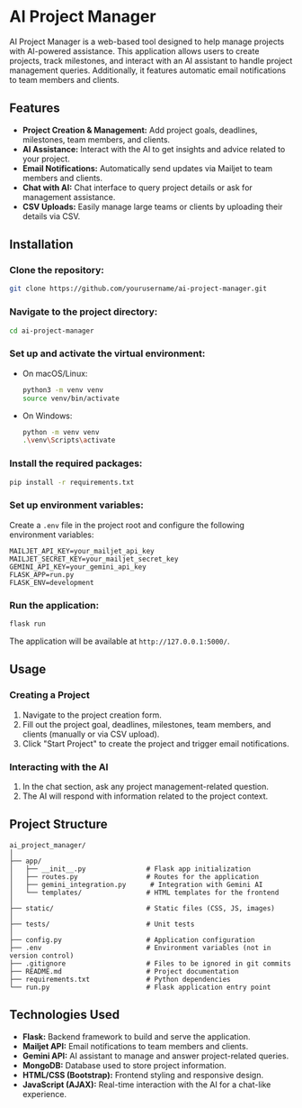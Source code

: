 # AI Project Manager

AI Project Manager is a web-based tool designed to help manage projects with AI-powered assistance. This application allows users to create projects, track milestones, and interact with an AI assistant to handle project management queries. Additionally, it features automatic email notifications to team members and clients.

## Features

- **Project Creation & Management:** Add project goals, deadlines, milestones, team members, and clients.
- **AI Assistance:** Interact with the AI to get insights and advice related to your project.
- **Email Notifications:** Automatically send updates via Mailjet to team members and clients.
- **Chat with AI:** Chat interface to query project details or ask for management assistance.
- **CSV Uploads:** Easily manage large teams or clients by uploading their details via CSV.

## Installation

### Clone the repository:

```bash
git clone https://github.com/yourusername/ai-project-manager.git
```

### Navigate to the project directory:

```bash
cd ai-project-manager
```

### Set up and activate the virtual environment:

- On macOS/Linux:
    ```bash
    python3 -m venv venv
    source venv/bin/activate
    ```
- On Windows:
    ```bash
    python -m venv venv
    .\venv\Scripts\activate
    ```

### Install the required packages:

```bash
pip install -r requirements.txt
```

### Set up environment variables:

Create a `.env` file in the project root and configure the following environment variables:

```
MAILJET_API_KEY=your_mailjet_api_key
MAILJET_SECRET_KEY=your_mailjet_secret_key
GEMINI_API_KEY=your_gemini_api_key
FLASK_APP=run.py
FLASK_ENV=development
```

### Run the application:

```bash
flask run
```

The application will be available at `http://127.0.0.1:5000/`.

## Usage

### Creating a Project

1. Navigate to the project creation form.
2. Fill out the project goal, deadlines, milestones, team members, and clients (manually or via CSV upload).
3. Click "Start Project" to create the project and trigger email notifications.

### Interacting with the AI

1. In the chat section, ask any project management-related question.
2. The AI will respond with information related to the project context.

## Project Structure

```
ai_project_manager/
│
├── app/
│   ├── __init__.py               # Flask app initialization
│   ├── routes.py                 # Routes for the application
│   ├── gemini_integration.py      # Integration with Gemini AI
│   └── templates/                # HTML templates for the frontend
│
├── static/                       # Static files (CSS, JS, images)
│
├── tests/                        # Unit tests
│
├── config.py                     # Application configuration
├── .env                          # Environment variables (not in version control)
├── .gitignore                    # Files to be ignored in git commits
├── README.md                     # Project documentation
├── requirements.txt              # Python dependencies
└── run.py                        # Flask application entry point
```

## Technologies Used

- **Flask:** Backend framework to build and serve the application.
- **Mailjet API:** Email notifications to team members and clients.
- **Gemini API:** AI assistant to manage and answer project-related queries.
- **MongoDB:** Database used to store project information.
- **HTML/CSS (Bootstrap):** Frontend styling and responsive design.
- **JavaScript (AJAX):** Real-time interaction with the AI for a chat-like experience.
```
